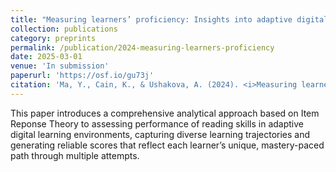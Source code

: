 ```yaml
---
title: "Measuring learners’ proficiency: Insights into adaptive digital educational environments"
collection: publications
category: preprints
permalink: /publication/2024-measuring-learners-proficiency
date: 2025-03-01
venue: 'In submission'
paperurl: 'https://osf.io/gu73j'
citation: 'Ma, Y., Cain, K., & Ushakova, A. (2024). <i>Measuring learners’ proficiency: Insights into adaptive digital educational environments</i>. Manuscript submitted for publication. Preregistration: https://osf.io/gu73j'
---
```

This paper introduces a comprehensive analytical approach based on Item Reponse Theory to assessing performance of reading skills in adaptive digital learning environments, capturing diverse learning trajectories and generating reliable scores that reflect each learner’s unique, mastery-paced path through multiple attempts.
